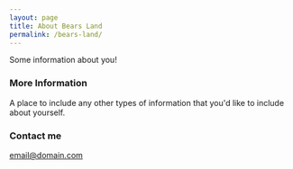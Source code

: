 ```yaml
---
layout: page
title: About Bears Land
permalink: /bears-land/
---
```


Some information about you!

### More Information

A place to include any other types of information that you'd like to include about yourself.

### Contact me


[email@domain.com](mailto:email@domain.com)
